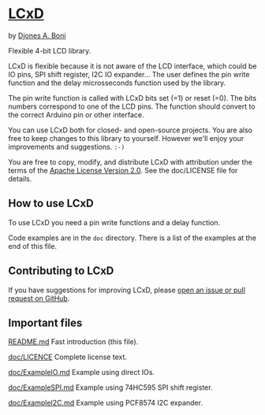 # [LCxD](https://github.com/djboni/lcxd)

by [Djones A. Boni](https://twitter.com/djonesboni)


Flexible 4-bit LCD library.

LCxD is flexible because it is not aware of the LCD interface, which could
be IO pins, SPI shift register, I2C IO expander... The user defines the pin
write function and the delay microsseconds function used by the library.

The pin write function is called with LCxD bits set (=1) or reset (=0).
The bits numbers correspond to one of the LCD pins.
The function should convert to the correct Arduino pin or other interface.

You can use LCxD both for closed- and open-source projects. You are also
free to keep changes to this library to yourself. However we'll enjoy your
improvements and suggestions. `:-)`

You are free to copy, modify, and distribute LCxD with attribution under
the terms of the
[Apache License Version 2.0](http://www.apache.org/licenses/LICENSE-2.0).
See the doc/LICENSE file for details.


## How to use LCxD

To use LCxD you need a pin write functions and a delay function.

Code examples are in the `doc` directory. There is a list of the examples at the
end of this file.


## Contributing to LCxD

If you have suggestions for improving LCxD, please
[open an issue or pull request on GitHub](https://github.com/djboni/lcxd).


## Important files

[README.md](https://github.com/djboni/lcxd/blob/master/README.md)
Fast introduction (this file).

[doc/LICENCE](https://github.com/djboni/lcxd/blob/master/doc/LICENSE)
Complete license text.

[doc/ExampleIO.md](https://github.com/djboni/lcxd/blob/master/doc/ExampleIO.md)
Example using direct IOs.

[doc/ExampleSPI.md](https://github.com/djboni/lcxd/blob/master/doc/ExampleI2C.md)
Example using 74HC595 SPI shift register.

[doc/ExampleI2C.md](https://github.com/djboni/lcxd/blob/master/doc/ExampleI2C.md)
Example using PCF8574 I2C expander.
